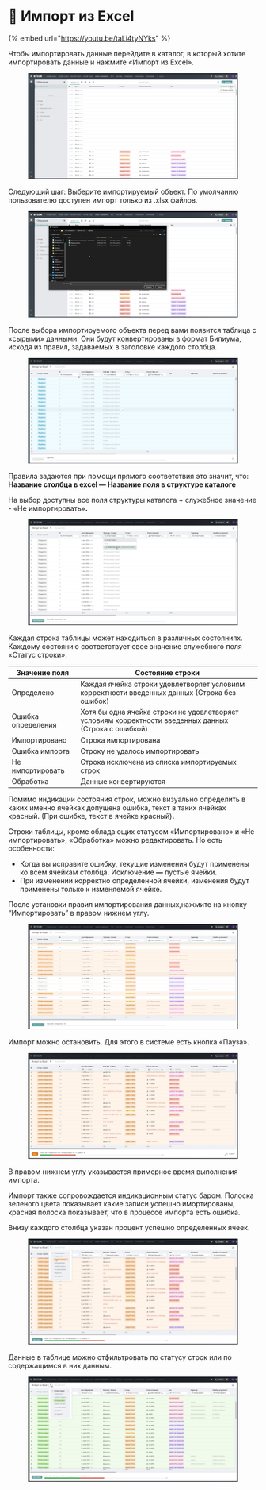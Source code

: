 # 📗 Импорт из Excel

{% embed url="https://youtu.be/taLi4tyNYks" %}

Чтобы импортировать данные перейдите в каталог, в который хотите импортировать данные и нажмите «Импорт из Excel».

<figure><img src="../.gitbook/assets/0 скрин.png" alt=""><figcaption></figcaption></figure>

Следующий шаг: Выберите импортируемый объект. По умолчанию пользователю доступен импорт только из .xlsx файлов.

<figure><img src="../.gitbook/assets/1 скрин.png" alt=""><figcaption></figcaption></figure>

После выбора импортируемого объекта перед вами появится таблица с «сырыми» данными. Они будут конвертированы в формат Бипиума, исходя из правил, задаваемых в заголовке каждого столбца.

<figure><img src="../.gitbook/assets/2 скрин.png" alt=""><figcaption></figcaption></figure>

Правила задаются при помощи прямого соответствия это значит, что:\
**Название столбца в excel — Название поля в структуре каталоге**

На выбор доступны все поля структуры каталога + служебное значение - «Не импортировать»**.**

<figure><img src="../.gitbook/assets/3 скрин.png" alt=""><figcaption></figcaption></figure>

Каждая строка таблицы может находиться в различных состояниях. Каждому состоянию соответствует свое значение служебного поля «Статус строки»:

| Значение поля      | Состояние строки                                                                                      |
| ------------------ | ----------------------------------------------------------------------------------------------------- |
| Определено         | Каждая ячейка строки удовлетворяет условиям корректности введенных данных (Строка без ошибок)         |
| Ошибка определения | Хотя бы одна ячейка строки не удовлетворяет условиям корректности введенных данных (Строка с ошибкой) |
| Импортировано      | Строка импортирована                                                                                  |
| Ошибка импорта     | Строку не удалось импортировать                                                                       |
| Не импортировать   | Строка исключена из списка импортируемых строк                                                        |
| Обработка          | Данные конвертируются                                                                                 |

Помимо индикации состояния строк, можно визуально определить в каких именно ячейках допущена ошибка, текст в таких ячейках красный. (При ошибке, текст в ячейке красный)**.**

Cтроки таблицы, кроме обладающих статусом «Импортировано» и «Не импортировать», «Обработка» можно редактировать. Но есть особенности:

* Когда вы исправите ошибку, текущие изменения будут применены ко всем ячейкам столбца. Исключение **—** пустые ячейки.
* При изменении корректно определенной ячейки, изменения будут применены только к изменяемой ячейке.

После установки правил импортирования данных,нажмите на кнопку “Импортировать” в правом нижнем углу.

<figure><img src="../.gitbook/assets/4 скрин.png" alt=""><figcaption></figcaption></figure>

Импорт можно остановить. Для этого в системе есть кнопка «Пауза».

<figure><img src="../.gitbook/assets/5 скрин.png" alt=""><figcaption></figcaption></figure>

В правом нижнем углу указывается примерное время выполнения импорта.

Импорт также сопровождается индикационным статус баром. Полоска зеленого цвета показывает какие записи успешно имортированы, красная полоска показывает, что в процессе импорта есть ошибка.

Внизу каждого столбца указан процент успешно определенных ячеек.

<figure><img src="../.gitbook/assets/6 скрин.png" alt=""><figcaption></figcaption></figure>

Данные в таблице можно отфильтровать по статусу строк или по содержащимся в них данным.

<figure><img src="../.gitbook/assets/7 скрин.png" alt=""><figcaption></figcaption></figure>
